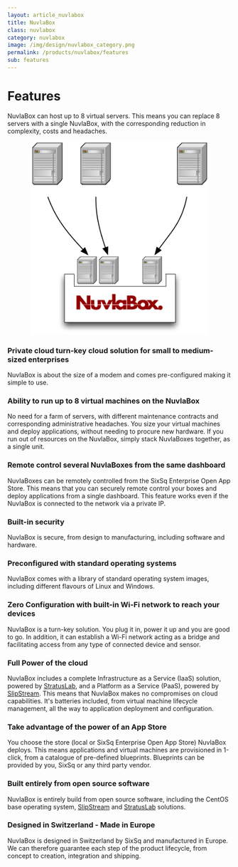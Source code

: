```yaml
---
layout: article_nuvlabox
title: NuvlaBox
class: nuvlabox
category: nuvlabox
image: /img/design/nuvlabox_category.png
permalink: /products/nuvlabox/features
sub: features
---
```


Features
==============

NuvlaBox can host up to 8 virtual servers.  This means you can replace 8 servers with a single NuvlaBox, with the corresponding reduction in complexity, costs and headaches. 

<p align="center">
<img src="/img/content/nuvlabox/nuvlabox-4-in-1.png" alt="NuvlaBox 4 in 1" width="400" />
</p>

<div class="row">
  <div class="col-md-6">
    <h3>Private cloud turn-key cloud solution for small to medium-sized enterprises</h3>
    <p>NuvlaBox is about the size of a modem and comes pre-configured making it simple to use.</p>
  </div>

  <div class="col-md-6">
    <h3>Ability to run up to 8 virtual machines on the NuvlaBox</h3>
    <p>No need for a farm of servers, with different maintenance contracts and corresponding administrative headaches. You size your virtual machines and deploy applications, without needing to procure new hardware. If you run out of resources on the NuvlaBox, simply stack NuvlaBoxes together, as a single unit.</p>
  </div>

  <div class="col-md-6">
    <h3>Remote control several NuvlaBoxes from the same dashboard</h3>
    <p>NuvlaBoxes can be remotely controlled from the SixSq Enterprise Open App Store.  This means that you can securely remote control your boxes and deploy applications from a single dashboard. This feature works even if the NuvlaBox is connected to the network via a private IP.</p>
  </div>

  <div class="col-md-6">
    <h3>Built-in security</h3>
    <p>NuvlaBox is secure, from design to manufacturing, including software and hardware.</p>
  </div>

  <div class="col-md-6">
    <h3>Preconfigured with standard operating systems</h3>
    <p>NuvlaBox comes with a library of standard operating system images, including different flavours of Linux and Windows.</p>
  </div>

  <div class="col-md-6">
    <h3>Zero Configuration with built-in Wi-Fi network to reach your devices</h3>
    <p>NuvlaBox is a turn-key solution. You plug it in, power it up and you are good to go. In addition, it can establish a Wi-Fi network acting as a bridge and facilitating access from any type of connected device and sensor.</p>
  </div>

  <div class="col-md-6">
    <h3>Full Power of the cloud</h3>
    <p>NuvlaBox includes a complete Infrastructure as a Service (IaaS) solution, powered by <a href="http://stratuslab.eu">StratusLab</a>, and a Platform as a Service (PaaS), powered by <a href="/products/slipstream.html">SlipStream</a>. This means that NuvlaBox makes no compromises on cloud capabilities. It's batteries included, from virtual machine lifecycle management, all the way to application deployment and configuration.</p>
  </div>

  <div class="col-md-6">
    <h3>Take advantage of the power of an App Store</h3>
    <p>You choose the store (local or SixSq Enterprise Open App Store) NuvlaBox deploys. This means applications and virtual machines are provisioned in 1-click, from a catalogue of pre-defined blueprints. Blueprints can be provided by you, SixSq or any third party vendor.</p>
  </div>

  <div class="col-md-6">
    <h3>Built entirely from open source software</h3>
    <p>NuvlaBox is entirely build from open source software, including the CentOS base operating system, <a href="/products/slipstream.html">SlipStream</a> and <a href="http://stratuslab.eu">StratusLab</a> solutions.</p>
  </div>

  <div class="col-md-6">
    <h3>Designed in Switzerland - Made in Europe</h3>
    <p>NuvlaBox is designed in Switzerland by SixSq and manufactured in Europe.  We can therefore guarantee each step of the product lifecycle, from concept to creation, integration and shipping.</p>
  </div>
  <p></p>
</div>
  
